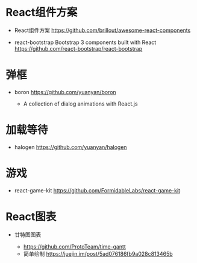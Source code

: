 # React组件方案

- React组件方案 <https://github.com/brillout/awesome-react-components>

- react-bootstrap Bootstrap 3 components built with React <https://github.com/react-bootstrap/react-bootstrap>

# 弹框

- boron <https://github.com/yuanyan/boron>

  - A collection of dialog animations with React.js

# 加载等待

- halogen <https://github.com/yuanyan/halogen>

# 游戏

- react-game-kit <https://github.com/FormidableLabs/react-game-kit>

# React图表

- 甘特图图表

  - <https://github.com/ProtoTeam/time-gantt>
  - 简单绘制 <https://juejin.im/post/5ad076186fb9a028c813465b>
